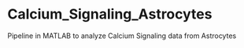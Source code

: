 # Calcium_Signaling_Astrocytes
Pipeline in MATLAB to analyze Calcium Signaling data from Astrocytes
